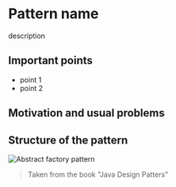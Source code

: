 # Pattern name
description

## Important points
* point 1
* point 2 

## Motivation and usual problems

## Structure of the pattern
![Abstract factory pattern](../../img/builder.png)
> Taken from the book "Java Design Patters"